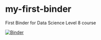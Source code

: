 # my-first-binder
First Binder for Data Science Level 8 course 

[![Binder](https://mybinder.org/badge_logo.svg)](https://mybinder.org/v2/gh/AnjaKirchhof/my-first-binder/HEAD?urlpath=%2Fvoila%2Frender%2Fdashboard-test.ipynb)


 
